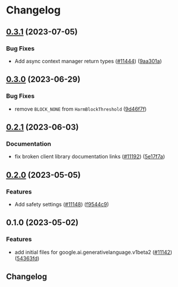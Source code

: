 # Changelog

## [0.3.1](https://github.com/googleapis/google-cloud-python/compare/google-ai-generativelanguage-v0.3.0...google-ai-generativelanguage-v0.3.1) (2023-07-05)


### Bug Fixes

* Add async context manager return types ([#11444](https://github.com/googleapis/google-cloud-python/issues/11444)) ([9aa301a](https://github.com/googleapis/google-cloud-python/commit/9aa301ae6ca3080cae286a19de9cdc1b796ab37d))

## [0.3.0](https://github.com/googleapis/google-cloud-python/compare/google-ai-generativelanguage-v0.2.1...google-ai-generativelanguage-v0.3.0) (2023-06-29)


### Bug Fixes

* remove `BLOCK_NONE` from `HarmBlockThreshold` ([9d46f7f](https://github.com/googleapis/google-cloud-python/commit/9d46f7f5c6d2f84b8e351969d4ab17b4195b941b))

## [0.2.1](https://github.com/googleapis/google-cloud-python/compare/google-ai-generativelanguage-v0.2.0...google-ai-generativelanguage-v0.2.1) (2023-06-03)


### Documentation

* fix broken client library documentation links ([#11192](https://github.com/googleapis/google-cloud-python/issues/11192)) ([5e17f7a](https://github.com/googleapis/google-cloud-python/commit/5e17f7a901bbbae8ff9a44ed62f1abd2386da2c8))

## [0.2.0](https://github.com/googleapis/google-cloud-python/compare/google-ai-generativelanguage-v0.1.0...google-ai-generativelanguage-v0.2.0) (2023-05-05)


### Features

* Add safety settings ([#11148](https://github.com/googleapis/google-cloud-python/issues/11148)) ([f9544c9](https://github.com/googleapis/google-cloud-python/commit/f9544c9897dd4d010c5b8703c744d8f28ae3b070))

## 0.1.0 (2023-05-02)


### Features

* add initial files for google.ai.generativelanguage.v1beta2 ([#11142](https://github.com/googleapis/google-cloud-python/issues/11142)) ([54363fd](https://github.com/googleapis/google-cloud-python/commit/54363fd60decdecb05302fc9bce8e278eb39951e))

## Changelog
